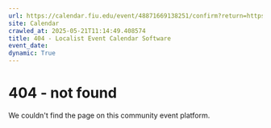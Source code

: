 ```yaml
---
url: https://calendar.fiu.edu/event/48871669138251/confirm?return=https%3A%2F%2Fcalendar.fiu.edu%2Fevent%2Fsummer-a-last-day-for-students-to-apply-for-a-short-term-loan
site: Calendar
crawled_at: 2025-05-21T11:14:49.408574
title: 404 - Localist Event Calendar Software
event_date: 
dynamic: True
---
```


# 404 - not found
We couldn't find the page on this community event platform.
